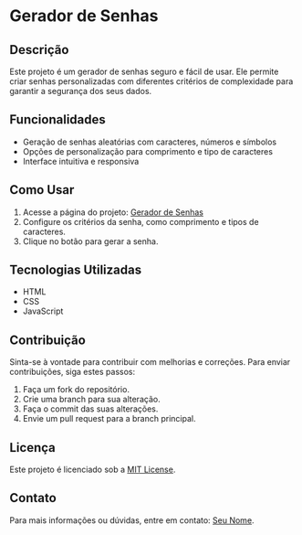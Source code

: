 # Gerador de Senhas

## Descrição

Este projeto é um gerador de senhas seguro e fácil de usar. Ele permite criar senhas personalizadas com diferentes critérios de complexidade para garantir a segurança dos seus dados.

## Funcionalidades

- Geração de senhas aleatórias com caracteres, números e símbolos
- Opções de personalização para comprimento e tipo de caracteres
- Interface intuitiva e responsiva

## Como Usar

1. Acesse a página do projeto: [Gerador de Senhas](https://stedelboux.github.io/gerador-de-senhas/)
2. Configure os critérios da senha, como comprimento e tipos de caracteres.
3. Clique no botão para gerar a senha.

## Tecnologias Utilizadas

- HTML
- CSS
- JavaScript

## Contribuição

Sinta-se à vontade para contribuir com melhorias e correções. Para enviar contribuições, siga estes passos:

1. Faça um fork do repositório.
2. Crie uma branch para sua alteração.
3. Faça o commit das suas alterações.
4. Envie um pull request para a branch principal.

## Licença

Este projeto é licenciado sob a [MIT License](LICENSE).

## Contato

Para mais informações ou dúvidas, entre em contato: [Seu Nome](mailto:seuemail@exemplo.com).
